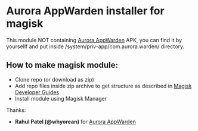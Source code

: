 # Aurora AppWarden installer for magisk

This module NOT containing [Aurora AppWarden](https://gitlab.com/AuroraOSS/AppWarden)  APK, you can find it by yoursellf and put inside /system/priv-app/com.aurora.warden/ directory.

## How to make magisk module:
- Clone repo (or download as zip)
- Add repo files inside zip archive to get structure as described in [Magisk Developer Guides](https://topjohnwu.github.io/Magisk/guides.html)  
- Install module using Magisk Manager

Thanks:
- **Rahul Patel (@whyorean)** for [Aurora AppWarden](https://gitlab.com/AuroraOSS/AppWarden)

